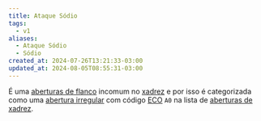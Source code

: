 ```yaml
---
title: Ataque Sódio
tags:
  - v1
aliases:
  - Ataque Sódio
  - Sódio
created_at: 2024-07-26T13:21:33-03:00
updated_at: 2024-08-05T08:55:31-03:00
---
```


É uma [aberturas de flanco](../../../rascunhos/2024/07/2024-07-06-Aberturas_de_flanco.md) incomum no [xadrez](../../../sementes/2024/07/2024-07-06-Xadrez.md) e por isso é categorizada como uma [abertura irregular](../../../sementes/2024/07/2024-07-06-Aberturas_irregulares.md) com código [ECO](../../../sementes/2024/07/2024-07-07-Encyclopaedia_of_Chess_Openings.md) `A0` na lista de [aberturas de xadrez](../../../rascunhos/2024/07/2024-07-06-Aberturas_de_xadrez.md).